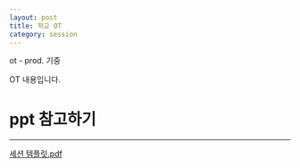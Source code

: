 ```yaml
---
layout: post
title: 학교 OT
category: session
---
```

ot - prod. 기중

OT 내용입니다. 

# ppt 참고하기
* * *
[세션 템플릿.pdf](https://github.com/meuheuhe/fffasjkdiasodaskdoaspd/files/2931045/default.pdf)
